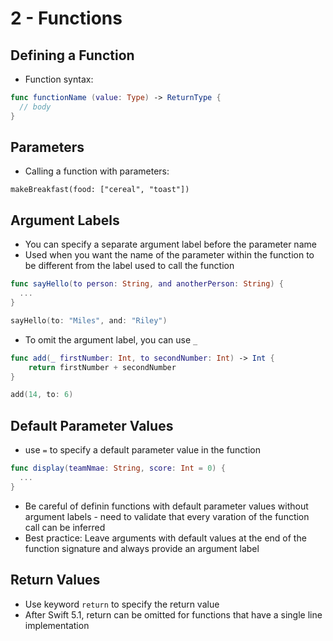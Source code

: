 # 2 - Functions

## Defining a Function

- Function syntax:

```swift
func functionName (value: Type) -> ReturnType {
  // body
}
```

## Parameters

- Calling a function with parameters:

`makeBreakfast(food: ["cereal", "toast"])`

## Argument Labels

- You can specify a separate argument label before the parameter name
- Used when you want the name of the parameter within the function to be different from the label used to call the function

```swift
func sayHello(to person: String, and anotherPerson: String) {
  ...
}

sayHello(to: "Miles", and: "Riley")
```

- To omit the argument label, you can use `_`
  
```swift
func add(_ firstNumber: Int, to secondNumber: Int) -> Int {
    return firstNumber + secondNumber
}

add(14, to: 6)
```

## Default Parameter Values

- use `=` to specify a default parameter value in the function

```swift
func display(teamNmae: String, score: Int = 0) {
  ...
}
```

- Be careful of definin functions with default parameter values without argument labels - need to validate that every varation of the function call can be inferred
- Best practice: Leave arguments with default values at the end of the function signature and always provide an argument label

## Return Values

- Use keyword `return` to specify the return value
- After Swift 5.1, return can be omitted for functions that have a single line implementation

